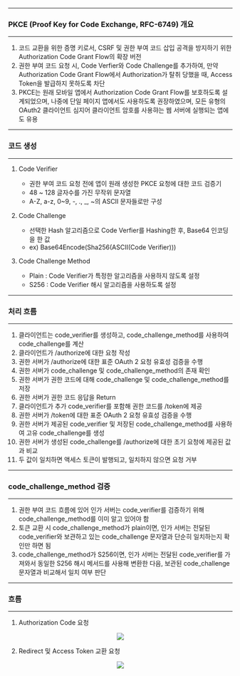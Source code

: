 -----
### PKCE (Proof Key for Code Exchange, RFC-6749) 개요
-----
1. 코드 교환을 위한 증명 키로서, CSRF 및 권한 부여 코드 삽입 공격을 방지하기 위한 Authorization Code Grant Flow의 확장 버전
2. 권한 부여 코드 요청 시, Code Verfier와 Code Challenge를 추가하여, 만약 Authorization Code Grant Flow에서 Authorization가 탈취 당했을 때, Access Token을 발급하지 못하도록 차단
3. PKCE는 원래 모바일 앱에서 Authorization Code Grant Flow를 보호하도록 설계되었으며, 나중에 단일 페이지 앱에서도 사용하도록 권장하였으며, 모든 유형의 OAuth2 클라이언트 심지어 클라이언트 암호를 사용햐는 웹 서버에 실행되는 앱에도 유용

-----
### 코드 생성
-----
1. Code Verifier
   - 권한 부여 코드 요청 전에 앱이 원래 생성한 PKCE 요청에 대한 코드 검증기
   - 48 ~ 128 글자수를 가진 무작위 문자열
   - A-Z, a-z, 0~9, -, ., _, ~의 ASCII 문자들로만 구성

2. Code Challenge
   - 선택한 Hash 알고리즘으로 Code Verfier를 Hashing한 후, Base64 인코딩을 한 값
   - ex) Base64Encode(Sha256(ASCII(Code Verifier)))

3. Code Challenge Method
   - Plain : Code Verifier가 특정한 알고리즘을 사용하지 않도록 설정
   - S256 : Code Verifier 해시 알고리즘을 사용하도록 설정

-----
### 처리 흐름
-----
1. 클라이언트는 code_verifier를 생성하고, code_challenge_method를 사용하여 code_challenge를 계산
2. 클라이언트가 /authorize에 대한 요청 작성
3. 권한 서버가 /authorize에 대한 표준 OAuth 2 요청 유효성 검증을 수행
4. 권한 서버가 code_challenge 및 code_challenge_method의 존재 확인
5. 권한 서버가 권한 코드에 대해 code_challenge 및 code_challenge_method를 저장
6. 권한 서버가 권한 코드 응답을 Return
7. 클라이언트가 추가 code_verifier를 포함해 권한 코드를 /token에 제공
8. 권한 서버가 /token에 대한 표준 OAuth 2 요청 유효성 검증을 수행
9. 권한 서버가 제공된 code_verifier 및 저장된 code_challenge_method를 사용하여 고유 code_challenge를 생성
10. 권한 서버가 생성된 code_challenge를 /authorize에 대한 초기 요청에 제공된 값과 비교
11. 두 값이 일치하면 액세스 토큰이 발행되고, 일치하지 않으면 요청 거부

-----
### code_challenge_method 검증
-----
1. 권한 부여 코드 흐름에 있어 인가 서버는 code_verifier를 검증하기 위해 code_challenge_method를 이미 알고 있어야 함
2. 토큰 교환 시 code_challenge_method가 plain이면, 인가 서버는 전달된 code_verifier와 보관하고 있는 code_challenge 문자열과 단순히 일치하는지 확인만 하면 됨
3. code_challenge_method가 S256이면, 인가 서버는 전달된 code_verifier를 가져와서 동일한 S256 해시 메서드를 사용해 변환한 다음, 보관된 code_challenge 문자열과 비교해서 일치 여부 판단

-----
### 흐름
-----
1. Authorization Code 요청
<div align="center">
<img src="https://github.com/user-attachments/assets/68062ed9-d9c5-4cdd-ac2d-41985f282abd">
</div>

2. Redirect 및 Access Token 교환 요청
<div align="center">
<img src="https://github.com/user-attachments/assets/e611aa4d-8afa-4c5b-b56c-7a50cfb38d63">
</div>
